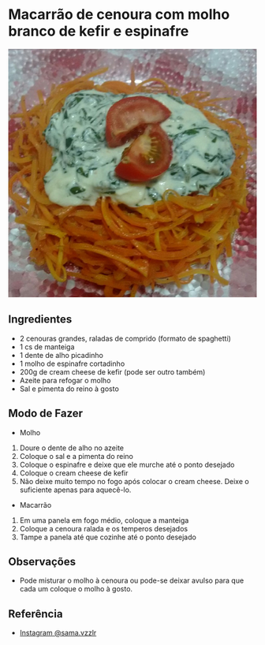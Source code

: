# Macarrão de cenoura com molho branco de kefir e espinafre

![macarrão de cenoura com molho branco de kefir e espinafre](images/macarrao-de-cenoura-com-molho-de-espinafre-e-kefir.jpg)

## Ingredientes

* 2 cenouras grandes, raladas de comprido (formato de spaghetti)
* 1 cs de manteiga
* 1 dente de alho picadinho
* 1 molho de espinafre cortadinho
* 200g de cream cheese de kefir (pode ser outro também)
* Azeite para refogar o molho
* Sal e pimenta do reino à gosto


## Modo de Fazer

* Molho

1. Doure o dente de alho no azeite
2. Coloque o sal e a pimenta do reino
3. Coloque o espinafre e deixe que ele murche até o ponto desejado
4. Coloque o cream cheese de kefir
5. Não deixe muito tempo no fogo após colocar o cream cheese. Deixe o suficiente apenas para aquecê-lo.

* Macarrão

1. Em uma panela em fogo médio, coloque a manteiga
2. Coloque a cenoura ralada e os temperos desejados
3. Tampe a panela até que cozinhe até o ponto desejado

## Observações

* Pode misturar o molho à cenoura ou pode-se deixar avulso para que cada um coloque o molho à gosto.

## Referência

* [Instagram @sama.vzzlr](https://www.instagram.com/p/BGuMD0xEvs7/?taken-by=sama.vzzlr)
